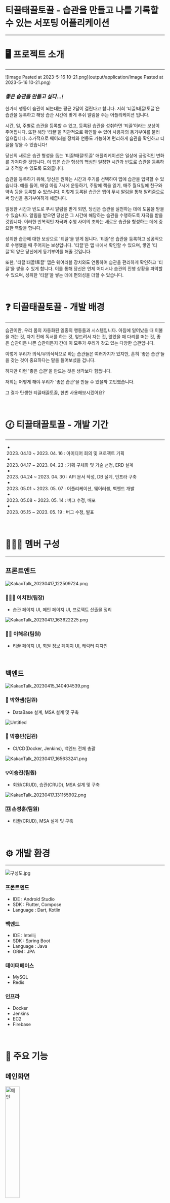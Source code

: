 # 티끌태끌토끌 - 습관을 만들고 나를 기록할 수 있는       서포팅 어플리케이션

---

# 🖥️ 프로젝트 소개

---
![Image Pasted at 2023-5-16 10-21.png](output/application/Image Pasted at 2023-5-16 10-21.png)

### *좋은 습관을 만들고 싶다…!*

한가지 행동이 습관이 되는대는 평균 2달이 걸린다고 합니다. 저희 ‘티끌!태끌!토끌’은 습관을 등록하고 해당 습관 시간에 맞게 푸쉬 알림을 주는 어플리케이션 입니다.

시간, 일, 주별로 습관을 등록할 수 있고, 등록된 습관을 성취하면 ‘티끌’이라는 보상이 주어집니다. 또한 해당 ‘티끌’을 직관적으로 확인할 수 있어 사용자의 동기부여를 불러 일으킵니다. 추가적으로 웨어러블 장치와 연동도 가능하여 편리하게 습관을 확인하고 티끌을 쌓을 수 있습니다!

당신의 새로운 습관 형성을 돕는 '티끌!태끌!토끌' 애플리케이션은 일상에 긍정적인 변화를 가져다줄 것입니다. 이 앱은 습관 형성의 핵심인 일정한 시간과 빈도로 습관을 등록하고 추적할 수 있도록 도와줍니다.

습관을 등록하기 위해, 당신은 원하는 시간과 주기를 선택하여 앱에 습관을 입력할 수 있습니다. 예를 들어, 매일 아침 7시에 운동하기, 주말에 책을 읽기, 매주 월요일에 친구와 약속 등을 등록할 수 있습니다. 이렇게 등록된 습관은 앱이 푸시 알림을 통해 알려줌으로써 당신을 동기부여하게 해줍니다.

일정한 시간과 빈도로 푸시 알림을 받게 되면, 당신은 습관을 실천하는 데에 도움을 받을 수 있습니다. 알림을 받으면 당신은 그 시간에 해당하는 습관을 수행하도록 자극을 받을 것입니다. 이러한 반복적인 자극과 수행 사이의 조화는 새로운 습관을 형성하는 데에 중요한 역할을 합니다.

성취한 습관에 대한 보상으로 '티끌'을 얻게 됩니다. '티끌'은 습관을 등록하고 성공적으로 수행했을 때 주어지는 보상입니다. '티끌'은 앱 내에서 확인할 수 있으며, 쌓인 '티끌'의 양은 당신에게 동기부여를 해줄 것입니다.

또한, '티끌!태끌!토끌' 앱은 웨어러블 장치와도 연동하여 습관을 편리하게 확인하고 '티끌'을 쌓을 수 있게 합니다. 이를 통해 당신은 언제 어디서나 습관의 진행 상황을 파악할 수 있으며, 성취한 '티끌'을 쌓는 데에 편의성을 더할 수 있습니다.

<br/>

# ❓ 티끌태끌토끌 - 개발 배경

---

습관이란, 우리 몸의 자동화된 일종의 행동들과 시스템입니다. 아침에 일어났을 때 이불을 개는 것, 자기 전에 독서를 하는 것, 엎드려서 자는 것, 앉았을 때 다리를 떠는 것, 좋은 습관이든 나쁜 습관이든지 간에 이 모두가 우리가 갖고 있는 다양한 습관입니다.

이렇게 우리가 의식/무의식적으로 하는 습관들은 여러가지가 있지만, 흔히 '좋은 습관'들을 갖는 것이 중요하다는 말을 들어보셨을 겁니다.

하지만 이런 '좋은 습관'을 만드는 것은 생각보다 힘듭니다.

저희는 어떻게 해야 우리가 '좋은 습관'을 만들 수 있을까 고민했습니다. 

그 결과 탄생한 티끌태끌토끌, 한번 사용해보시겠어요?

<br/>

### 

# 🕜 티끌태끌토끌 - 개발 기간

---

- 2023. 04.10 ~ 2023. 04. 16 : 아이디어 회의 및 프로젝트 기획
- 2023. 04.17 ~ 2023. 04. 23 : 기획 구체화 및 기술 선정, ERD 설계
- 2023. 04.24 ~ 2023. 04. 30 : API 문서 작성, DB 설계, 인프라 구축
- 2023. 05.01 ~ 2023. 05. 07 : 어플리케이션, 웨어러블, 백엔드 개발
- 2023. 05.08 ~ 2023. 05. 14 : 버그 수정, 배포
- 2023. 05.15 ~ 2023. 05. 19 : 버그 수정, 발표

<br/>

# 🧑‍🤝‍🧑 멤버 구성

---

## 프론트엔드

![KakaoTalk_20230417_122509724.png](output/KakaoTalk_20230417_122509724.png)
### 🧗🏻‍♂️ 이치헌(팀장)

- 습관 페이지 UI, 메인 페이지 UI, 프로젝트 산출물 정리

![KakaoTalk_20230417_163622225.png](output/KakaoTalk_20230417_163622225.png)
### 👨🏻 이해은(팀원)

- 티끌 페이지 UI, 회원 정보 페이지 UI, 캐릭터 디자인

<br/>

## 백엔드

![KakaoTalk_20230415_140404539.png](output/KakaoTalk_20230415_140404539.png)
### 🎹 박한샘(팀원)

- DataBase 설계, MSA 설계 및 구축

![Untitled](output/Untitled.png)
### 🎄 박홍빈(팀원)

- CI/CD(Docker, Jenkins), 백엔드 전체 총괄

![KakaoTalk_20230417_165633241.png](output/KakaoTalk_20230417_165633241.png)
### 💡이승진(팀원)

- 회원(CRUD), 습관(CRUD), MSA 설계 및 구축

![KakaoTalk_20230417_131155902.png](output/KakaoTalk_20230417_131155902.png)
### 🈁 손정훈(팀원)

- 티끌(CRUD), MSA 설계 및 구축


<br/>


# ⚙️ 개발 환경

---

![구성도.jpg](output/application/구성도.jpg)

### 프론트엔드

- IDE : Android Studio
- SDK : Flutter, Compose
- Language : Dart, Kotlin

### 백엔드

- IDE : Intellij
- SDK : Spring Boot
- Language : Java
- ORM : JPA

### 데이터베이스

- MySQL
- Redis

### 인프라

- Docker
- Jenkins
- EC2
- Firebase

<br/>

# 🍓 주요 기능

## 메인화면
<img src="./output/application/메인.png" width="30%" title="메인"/>
<br/>

## 습관생성
<img src="./output/application/습관생성.png" width="30%" title="습관생성"/>
<br/>

## 습관목록
<img src="./output/application/습관목록.png" width="30%" title="습관목록"/>
<br/>

## 토끌이
<img src="./output/application/토끌이.png" width="30%" title="토끌이"/>
<br/>

## 알람설정
<img src="./output/application/알람설정.png" width="30%" title="알람설정"/>
<br/>

## 방해금지
<img src="./output/application/방해금지.png" width="30%" title="방해금지"/>
<br/>

---

